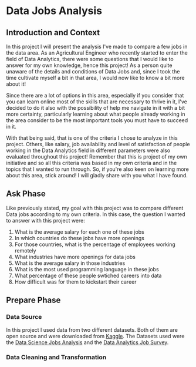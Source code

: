 # Data Jobs Analysis

## Introduction and Context
In this project I will present the analysis I've made to compare a few jobs in the data area. As an Agricultural Engineer who recently started to enter the field of Data Analytics, there were some questions that I would like to answer for my own knowledge, hence this project! As a person quite unaware of the details and conditions of Data Jobs and, since I took the time cultivate myself a bit in that area, I would now like to know a bit more about it!

Since there are a lot of options in this area, especially if you consider that you can learn online most of the skills that are necessary to thrive in it, I've decided to do it also with the possibility of help me navigate in it with a bit more certainty, particularly learning about what people already working in the area consider to be the most important tools you must have to succeed in it.

With that being said, that is one of the criteria I chose to analyze in this project. Others, like salary, job availability and level of satisfaction of people working in the Data Analytics field in different parameters were also evaluated throughout this project! Remember that this is project of my own initiative and so all this criteria was based in my own criteria and in the topics that I wanted to run through. So, if you're also keen on learning more about this area, stick around! I will gladly share with you what I have found.

## Ask Phase
Like previously stated, my goal with this project was to compare different Data jobs according to my own criteria. In this case, the question I wanted to answer with this project were:

1. What is the average salary for each one of these jobs
2. In which countries do these jobs have more openings
3. For those countries, what is the percentage of employees working remotely
4. What industries have more openings for data jobs
5. What is the average salary in those industries
6. What is the most used programming language in these jobs
7. What percentage of these people swtiched careers into data
8. How difficult was for them to kickstart their career

## Prepare Phase

### Data Source
In this project I used data from two different datasets. Both of them are open source and were downloaded from [Kaggle](https://www.kaggle.com/). The Datasets used were the [Data Science Jobs Analysis](https://www.kaggle.com/datasets/niyalthakkar/data-science-jobs-analysis) and the [Data Analytics Job Survey](https://www.kaggle.com/datasets/yaruunknownu/job-survey).

### Data Cleaning and Transformation


